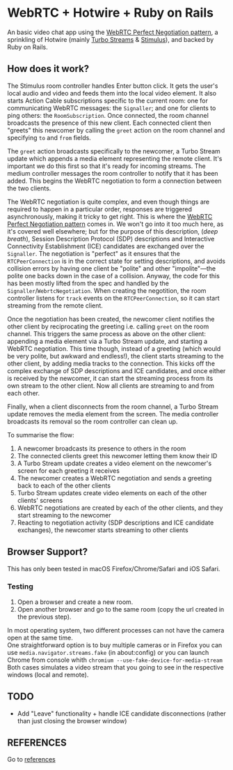 # WebRTC + Hotwire + Ruby on Rails

An basic video chat app using the [WebRTC Perfect Negotiation pattern](https://w3c.github.io/webrtc-pc/#perfect-negotiation-example), a sprinkling of Hotwire (mainly [Turbo Streams](https://turbo.hotwire.dev/reference/streams) & [Stimulus](https://stimulus.hotwire.dev/)), and backed by Ruby on Rails.

## How does it work?

The Stimulus room controller handles Enter button click. It gets the user's local audio and video and feeds them into the local video element. It also starts Action Cable subscriptions specific to the current room: one for communicating WebRTC messages: the `Signaller`; and one for clients to ping others: the `RoomSubscription`. Once connected, the room channel broadcasts the presence of this new client. Each connected client then "greets" this newcomer by calling the `greet` action on the room channel and specifying `to` and `from` fields.

The `greet` action broadcasts specifically to the newcomer, a Turbo Stream update which appends a media element representing the remote client. It's important we do this first so that it's ready for incoming streams. The medium controller messages the room controller to notify that it has been added. This begins the WebRTC negotiation to form a connection between the two clients.

The WebRTC negotiation is quite complex, and even though things are required to happen in a particular order, responses are triggered asynchronously, making it tricky to get right. This is where the [WebRTC Perfect Negotiation pattern](https://w3c.github.io/webrtc-pc/#perfect-negotiation-example) comes in. We won't go into it too much here, as it's covered well elsewhere; but for the purpose of this description, (_deep breath_), Session Description Protocol (SDP) descriptions and Interactive Connectivity Establishment (ICE) candidates are exchanged over the `Signaller`. The negotiation is "perfect" as it ensures that the `RTCPeerConnection` is in the correct state for setting descriptions, and avoids collision errors by having one client be "polite" and other "impolite"—the polite one backs down in the case of a collision. Anyway, the code for this has been mostly lifted from the spec and handled by the `Signaller`/`WebrtcNegotiation`. When creating the negotition, the room controller listens for `track` events on the `RTCPeerConnection`, so it can start streaming from the remote client.

Once the negotiation has been created, the newcomer client notifies the other client by reciprocating the greeting i.e. calling `greet` on the room channel. This triggers the same process as above on the other client: appending a media element via a Turbo Stream update, and starting a WebRTC negotiation. This time though, instead of a greeting (which would be very polite, but awkward and endless!), the client starts streaming to the other client, by adding media tracks to the connection. This kicks off the complex exchange of SDP descriptions and ICE candidates, and once either is received by the newcomer, it can start the streaming process from its own stream to the other client. Now all clients are streaming to and from each other.

Finally, when a client disconnects from the room channel, a Turbo Stream update removes the media element from the screen. The media controller broadcasts its removal so the room controller can clean up.

To summarise the flow:

1. A newcomer broadcasts its presence to others in the room
2. The connected clients greet this newcomer letting them know their ID
3. A Turbo Stream update creates a video element on the newcomer's screen for each greeting it receives
4. The newcomer creates a WebRTC negotiation and sends a greeting back to each of the other clients
5. Turbo Stream updates create video elements on each of the other clients' screens
6. WebRTC negotiations are created by each of the other clients, and they start streaming to the newcomer
7. Reacting to negotiation activity (SDP descriptions and ICE candidate exchanges), the newcomer starts streaming to other clients

## Browser Support?

This has only been tested in macOS Firefox/Chrome/Safari and iOS Safari.

### Testing

1. Open a browser and create a new room.
2. Open another browser and go to the same room (copy the url created in the previous step).

In most operating system, two different processes can not have the camera open at the same time. <br> 
One straightforward option is to buy multiple cameras or in Firefox you can use ```media.navigator.streams.fake``` (in about:config) or you can launch Chrome from console whith ```chromium --use-fake-device-for-media-stream ``` <br>
Both cases simulates a video stream that you going to see in the respective windows (local and remote).

## TODO

- Add "Leave" functionality + handle ICE candidate disconnections (rather than just closing the browser window)

## REFERENCES

Go to [references](./REFERENCES.md)
